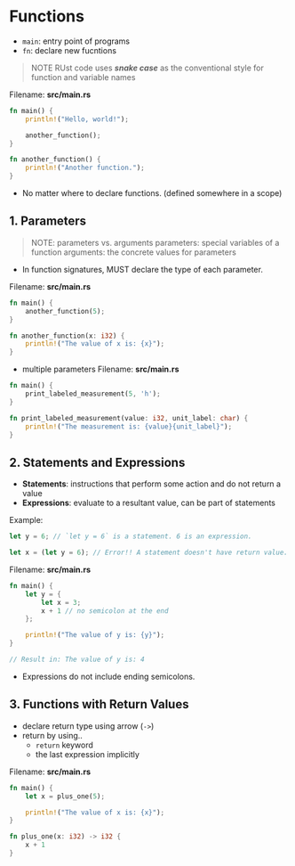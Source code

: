 # Functions
- `main`: entry point of programs
- `fn`: declare new fucntions

> NOTE
RUst code uses ***snake case*** as the conventional style for function and variable names

Filename: **src/main.rs**
```rust
fn main() {
    println!("Hello, world!");

    another_function();
}

fn another_function() {
    println!("Another function.");
}
```
- No matter where to declare functions. (defined somewhere in a scope)

## 1. Parameters
> NOTE: parameters vs. arguments
parameters: special variables of a function
arguments: the concrete values for parameters
- In function signatures, MUST declare the type of each parameter.


Filename: **src/main.rs**
```rust
fn main() {
    another_function(5);
}

fn another_function(x: i32) {
    println!("The value of x is: {x}");
}
```

- multiple parameters
Filename: **src/main.rs**
```rust
fn main() {
    print_labeled_measurement(5, 'h');
}

fn print_labeled_measurement(value: i32, unit_label: char) {
    println!("The measurement is: {value}{unit_label}");
}
```

## 2. Statements and Expressions
- **Statements**: instructions that perform some action and do not return a value
- **Expressions**: evaluate to a resultant value, can be part of statements

Example:
```rust
let y = 6; // `let y = 6` is a statement. 6 is an expression.

let x = (let y = 6); // Error!! A statement doesn't have return value.
```

Filename: **src/main.rs**
```rust
fn main() {
    let y = {
        let x = 3;
        x + 1 // no semicolon at the end
    };

    println!("The value of y is: {y}");
}

// Result in: The value of y is: 4
```
- Expressions do not include ending semicolons.

## 3. Functions with Return Values
- declare return type using arrow (`->`)
- return by using..
  - `return` keyword
  - the last expression implicitly

Filename: **src/main.rs**
```rust
fn main() {
    let x = plus_one(5);

    println!("The value of x is: {x}");
}

fn plus_one(x: i32) -> i32 {
    x + 1
}
```